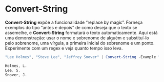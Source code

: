 # Convert-String
**Convert-String** expõe a funcionalidade “replace by magic”. Forneça exemplos do tipo “antes e depois” de como deseja que o texto se assemelhe, e **Convert-String** formatará o texto automaticamente. Aqui está uma demonstração: usar o nome e sobrenome de alguém e substituí-lo pelo sobrenome, uma vírgula, a primeira inicial do sobrenome e um ponto. Experimente com um regex e veja quanto tempo isso leva.

```powershell
"Lee Holmes", "Steve Lee", "Jeffrey Snover" | Convert-String -Example "Bill Gates=Gates, B.","John Smith=Smith, J."

Holmes, L.
Lee, S.
Snover, J.
```


<!--HONumber=Aug16_HO3-->


